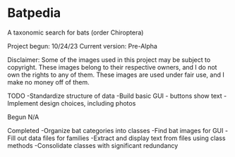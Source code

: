 # Batpedia
A taxonomic search for bats (order Chiroptera)

Project begun: 10/24/23
Current version: Pre-Alpha

Disclaimer: Some of the images used in this project may be subject to copyright. These images belong to their respective owners, and I do not own the rights to any of them. These images are used under fair use, and I make no money off of them.




TODO
-Standardize structure of data
-Build basic GUI - buttons show text
-Implement design choices, including photos

Begun
N/A

Completed
-Organize bat categories into classes
-Find bat images for GUI
-Fill out data files for families
-Extract and display text from files using class methods
-Consolidate classes with significant redundancy